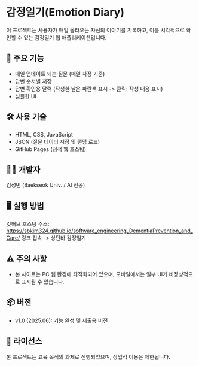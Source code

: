 # 감정일기(Emotion Diary)

이 프로젝트는 사용자가 매일 올라오는 자신의 이야기를 기록하고,
이를 시각적으로 확인할 수 있는 감정일기 웹 애플리케이션입니다.

## 📌 주요 기능

- 매일 업데이트 되는 질문 (매일 자정 기준)
- 답변 순서별 저장
- 답변 확인용 달력 (작성한 날은 파란색 표시 -> 클릭: 작성 내용 표시)
- 심플한 UI

## 🛠️ 사용 기술

- HTML, CSS, JavaScript
- JSON (질문 데이터 저장 및 랜덤 로드)
- GitHub Pages (정적 웹 호스팅)

## 🙋‍♂️ 개발자

김성빈 (Baekseok Univ. / AI 전공)

## 🖥️ 실행 방법

깃허브 호스팅 주소: https://sbkim324.github.io/software_engineering_DementiaPrevention_and_Care/
링크 접속 -> 상단바 감정일기

## ⚠️ 주의 사항

- 본 사이트는 PC 웹 환경에 최적화되어 있으며, 모바일에서는 일부 UI가 비정상적으로 표시될 수 있습니다.

## 📦 버전

- v1.0 (2025.06): 기능 완성 및 제출용 버전

## 📜 라이선스

본 프로젝트는 교육 목적의 과제로 진행되었으며, 상업적 이용은 제한됩니다.
